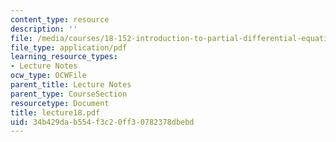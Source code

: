 ```yaml
---
content_type: resource
description: ''
file: /media/courses/18-152-introduction-to-partial-differential-equations-fall-2005/34b429dab554f3c20ff30782378dbebd_lecture18.pdf
file_type: application/pdf
learning_resource_types:
- Lecture Notes
ocw_type: OCWFile
parent_title: Lecture Notes
parent_type: CourseSection
resourcetype: Document
title: lecture18.pdf
uid: 34b429da-b554-f3c2-0ff3-0782378dbebd
---
```

